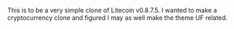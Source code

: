 This is to be a very simple clone of Litecoin v0.8.7.5. I wanted to make a cryptocurrency clone and figured I may as well make the theme UF related.  
